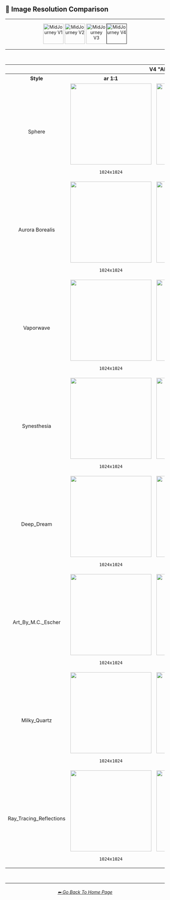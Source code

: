 <h2>📏 Image Resolution Comparison</h2>

<hr><!--------------->

<div align="center">

[<img src="https://github.com/willwulfken/MidJourney-Styles-and-Keywords-Reference/blob/main/Images/Repo_Parts/WEBP/Buttons/Version_Buttons/button_version_V1_inactive.webp?raw=true" alt="MidJourney V1" height="64" />](https://github.com/willwulfken/MidJourney-Styles-and-Keywords-Reference/blob/main/Pages/MJ_V1/Comparison_Pages/Image_Resolution_and_Upscaling/Image_Resolution_Comparison.md)
[<img src="https://github.com/willwulfken/MidJourney-Styles-and-Keywords-Reference/blob/main/Images/Repo_Parts/WEBP/Buttons/Version_Buttons/button_version_V2_inactive.webp?raw=true" alt="MidJourney V2" height="64" />](https://github.com/willwulfken/MidJourney-Styles-and-Keywords-Reference/blob/main/Pages/MJ_V2/Comparison_Pages/Image_Resolution_and_Upscaling/Image_Resolution_Comparison.md)
[<img src="https://github.com/willwulfken/MidJourney-Styles-and-Keywords-Reference/blob/main/Images/Repo_Parts/WEBP/Buttons/Version_Buttons/button_version_V3_inactive.webp?raw=true" alt="MidJourney V3" height="64" />](https://github.com/willwulfken/MidJourney-Styles-and-Keywords-Reference/blob/main/Pages/MJ_V3/Comparison_Pages/Image_Resolution_and_Upscaling/Image_Resolution_Comparison.md)[<img src="https://github.com/willwulfken/MidJourney-Styles-and-Keywords-Reference/blob/main/Images/Repo_Parts/WEBP/Buttons/Version_Buttons/button_version_V4_active.webp?raw=true" alt="MidJourney V4" height="64" />]()

</div>

<hr>
<br>

<table>
    <tr align=center valign=middle>
        <th colspan=4>V4 "Alpha 3"</th>
    </tr>
	<tr align=center valign=middle>
		<th>Style</th>
		<th>ar 1:1</th>
		<th>ar 3:2</th>
		<th>ar 2:3</th>
	</tr>
	<tr align=center valign=middle>
		<td>Sphere</td>
		<td><img src="https://github.com/willwulfken/MidJourney-Styles-and-Keywords-Reference/blob/main/Images/Midjourney_Beta_Features/MJ_V4_Alpha/V4_Alpha_3/Midjourney_Styles/Sphere.png?raw=true" width="256" /><p><code>1024x1024</code></p></td>
		<td><img src="https://github.com/willwulfken/MidJourney-Styles-and-Keywords-Reference/blob/main/Images/Midjourney_Beta_Features/MJ_V4_Alpha/V4_Alpha_3/Comparison_Page_Images/Image_Resolution_Comparison/Sphere_ar3-2.png?raw=true" width="256" /><p><code>1536x1024</code></p></td>
		<td><img src="https://github.com/willwulfken/MidJourney-Styles-and-Keywords-Reference/blob/main/Images/Midjourney_Beta_Features/MJ_V4_Alpha/V4_Alpha_3/Comparison_Page_Images/Image_Resolution_Comparison/Sphere_ar2-3.png?raw=true" width="256" /><p><code>1024x1536</code></p></td>
	</tr>
	<tr align=center valign=middle>
		<td>Aurora Borealis</td>
		<td><img src="https://github.com/willwulfken/MidJourney-Styles-and-Keywords-Reference/blob/main/Images/Midjourney_Beta_Features/MJ_V4_Alpha/V4_Alpha_3/Midjourney_Styles/Aurora_Borealis.png?raw=true" width="256" /><p><code>1024x1024</code></p></td>
		<td><img src="https://github.com/willwulfken/MidJourney-Styles-and-Keywords-Reference/blob/main/Images/Midjourney_Beta_Features/MJ_V4_Alpha/V4_Alpha_3/Comparison_Page_Images/Image_Resolution_Comparison/Aurora_Borealis_ar3-2.png?raw=true" width="256" /><p><code>1536x1024</code></p></td>
		<td><img src="https://github.com/willwulfken/MidJourney-Styles-and-Keywords-Reference/blob/main/Images/Midjourney_Beta_Features/MJ_V4_Alpha/V4_Alpha_3/Comparison_Page_Images/Image_Resolution_Comparison/Aurora_Borealis_ar2-3.png?raw=true" width="256" /><p><code>1024x1536</code></p></td>
	</tr>
	<tr align=center valign=middle>
		<td>Vaporwave</td>
		<td><img src="https://github.com/willwulfken/MidJourney-Styles-and-Keywords-Reference/blob/main/Images/Midjourney_Beta_Features/MJ_V4_Alpha/V4_Alpha_3/Midjourney_Styles/Vaporwave.png?raw=true" width="256" /><p><code>1024x1024</code></p></td>
		<td><img src="https://github.com/willwulfken/MidJourney-Styles-and-Keywords-Reference/blob/main/Images/Midjourney_Beta_Features/MJ_V4_Alpha/V4_Alpha_3/Comparison_Page_Images/Image_Resolution_Comparison/Vaporwave_ar3-2.png?raw=true" width="256" /><p><code>1536x1024</code></p></td>
		<td><img src="https://github.com/willwulfken/MidJourney-Styles-and-Keywords-Reference/blob/main/Images/Midjourney_Beta_Features/MJ_V4_Alpha/V4_Alpha_3/Comparison_Page_Images/Image_Resolution_Comparison/Vaporwave_ar2-3.png?raw=true" width="256" /><p><code>1024x1536</code></p></td>
	</tr>
	<tr align=center valign=middle>
		<td>Synesthesia</td>
		<td><img src="https://github.com/willwulfken/MidJourney-Styles-and-Keywords-Reference/blob/main/Images/Midjourney_Beta_Features/MJ_V4_Alpha/V4_Alpha_3/Midjourney_Styles/Synesthesia.png?raw=true" width="256" /><p><code>1024x1024</code></p></td>
		<td><img src="https://github.com/willwulfken/MidJourney-Styles-and-Keywords-Reference/blob/main/Images/Midjourney_Beta_Features/MJ_V4_Alpha/V4_Alpha_3/Comparison_Page_Images/Image_Resolution_Comparison/Synesthesia_ar3-2.png?raw=true" width="256" /><p><code>1536x1024</code></p></td>
		<td><img src="https://github.com/willwulfken/MidJourney-Styles-and-Keywords-Reference/blob/main/Images/Midjourney_Beta_Features/MJ_V4_Alpha/V4_Alpha_3/Comparison_Page_Images/Image_Resolution_Comparison/Synesthesia_ar2-3.png?raw=true" width="256" /><p><code>1024x1536</code></p></td>
	</tr>
	<tr align=center valign=middle>
		<td>Deep_Dream</td>
		<td><img src="https://github.com/willwulfken/MidJourney-Styles-and-Keywords-Reference/blob/main/Images/Midjourney_Beta_Features/MJ_V4_Alpha/V4_Alpha_3/Midjourney_Styles/Deep_Dream.png?raw=true" width="256" /><p><code>1024x1024</code></p></td>
		<td><img src="https://github.com/willwulfken/MidJourney-Styles-and-Keywords-Reference/blob/main/Images/Midjourney_Beta_Features/MJ_V4_Alpha/V4_Alpha_3/Comparison_Page_Images/Image_Resolution_Comparison/Deep_Dream_ar3-2.png?raw=true" width="256" /><p><code>1536x1024</code></p></td>
		<td><img src="https://github.com/willwulfken/MidJourney-Styles-and-Keywords-Reference/blob/main/Images/Midjourney_Beta_Features/MJ_V4_Alpha/V4_Alpha_3/Comparison_Page_Images/Image_Resolution_Comparison/Deep_Dream_ar2-3.png?raw=true" width="256" /><p><code>1024x1536</code></p></td>
	</tr>
	<tr align=center valign=middle>
		<td>Art_By_M.C._Escher</td>
		<td><img src="https://github.com/willwulfken/MidJourney-Styles-and-Keywords-Reference/blob/main/Images/Midjourney_Beta_Features/MJ_V4_Alpha/V4_Alpha_3/Midjourney_Styles/Art_By_M.C._Escher.png?raw=true" width="256" /><p><code>1024x1024</code></p></td>
		<td><img src="https://github.com/willwulfken/MidJourney-Styles-and-Keywords-Reference/blob/main/Images/Midjourney_Beta_Features/MJ_V4_Alpha/V4_Alpha_3/Comparison_Page_Images/Image_Resolution_Comparison/Art_By_M.C._Escher_ar3-2.png?raw=true" width="256" /><p><code>1536x1024</code></p></td>
		<td><img src="https://github.com/willwulfken/MidJourney-Styles-and-Keywords-Reference/blob/main/Images/Midjourney_Beta_Features/MJ_V4_Alpha/V4_Alpha_3/Comparison_Page_Images/Image_Resolution_Comparison/Art_By_M.C._Escher_ar2-3.png?raw=true" width="256" /><p><code>1024x1536</code></p></td>
	</tr>
	<tr align=center valign=middle>
		<td>Milky_Quartz</td>
		<td><img src="https://github.com/willwulfken/MidJourney-Styles-and-Keywords-Reference/blob/main/Images/Midjourney_Beta_Features/MJ_V4_Alpha/V4_Alpha_3/Midjourney_Styles/Milky_Quartz.png?raw=true" width="256" /><p><code>1024x1024</code></p></td>
		<td><img src="https://github.com/willwulfken/MidJourney-Styles-and-Keywords-Reference/blob/main/Images/Midjourney_Beta_Features/MJ_V4_Alpha/V4_Alpha_3/Comparison_Page_Images/Image_Resolution_Comparison/Milky_Quartz_ar3-2.png?raw=true" width="256" /><p><code>1536x1024</code></p></td>
		<td><img src="https://github.com/willwulfken/MidJourney-Styles-and-Keywords-Reference/blob/main/Images/Midjourney_Beta_Features/MJ_V4_Alpha/V4_Alpha_3/Comparison_Page_Images/Image_Resolution_Comparison/Milky_Quartz_ar2-3.png?raw=true" width="256" /><p><code>1024x1536</code></p></td>
	</tr>
	<tr align=center valign=middle>
		<td>Ray_Tracing_Reflections</td>
		<td><img src="https://github.com/willwulfken/MidJourney-Styles-and-Keywords-Reference/blob/main/Images/Midjourney_Beta_Features/MJ_V4_Alpha/V4_Alpha_3/Midjourney_Styles/Ray_Tracing_Reflections.png?raw=true" width="256" /><p><code>1024x1024</code></p></td>
		<td><img src="https://github.com/willwulfken/MidJourney-Styles-and-Keywords-Reference/blob/main/Images/Midjourney_Beta_Features/MJ_V4_Alpha/V4_Alpha_3/Comparison_Page_Images/Image_Resolution_Comparison/Ray_Tracing_Reflections_ar3-2.png?raw=true" width="256" /><p><code>1536x1024</code></p></td>
		<td><img src="https://github.com/willwulfken/MidJourney-Styles-and-Keywords-Reference/blob/main/Images/Midjourney_Beta_Features/MJ_V4_Alpha/V4_Alpha_3/Comparison_Page_Images/Image_Resolution_Comparison/Ray_Tracing_Reflections_ar2-3.png?raw=true" width="256" /><p><code>1024x1536</code></p></td>
	</tr>
</table>

<br>

<hr><!--------------->
<div align="center">
<h6><a href="https://github.com/willwulfken/MidJourney-Styles-and-Keywords-Reference/blob/main/README.md">⬅ Go Back To Home Page</a></h6>
</div>